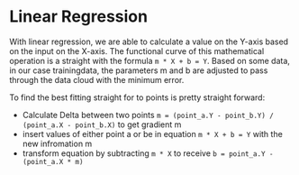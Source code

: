 # Linear Regression

With linear regression, we are able to calculate a value on the Y-axis based on the input on the X-axis. The functional curve of this mathematical operation is a straight with the formula `m * X + b = Y`. Based on some data, in our case trainingdata, the parameters m and b are adjusted to pass through the data cloud with the minimum error.

To find the best fitting straight for to points is pretty straight forward:
- Calculate Delta between two points `m = (point_a.Y - point_b.Y) / (point_a.X - point_b.X)` to get gradient m
- insert values of either point a or be in equation `m * X + b = Y` with the new infromation m
- transform equation by subtracting `m * X` to receive `b = point_a.Y - (point_a.X * m)`
